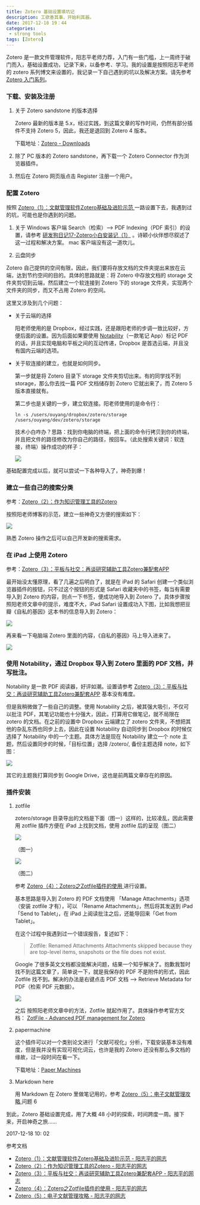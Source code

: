 ```yaml
---
title: Zotero 基础设置填坑记
description: 工欲善其事，开始利其器。
date: 2017-12-18 19：44
categories: 
 - strong tools
tags: [Zotero]
---
```


Zotero 是一款文件管理软件，阳志平老师力荐，入门有一些门槛，上一周终于破门而入，基础设置成功，记录下来，以备参考、学习。我的设置是按照阳志平老师的 zotero 系列博文来设置的，我记录一下自己遇到的坑以及解决方案。请先参考  [Zotero 入门系列](http://www.yangzhiping.com/tech/zotero1.html)。

### 下载、安装及注册

1. 关于 Zotero sandstone 的版本选择

   Zotero 最新的版本是 5.x，经过实践，到这篇文章的写作时间，仍然有部分插件不支持 Zotero 5，因此，我还是退回到 Zotero 4 版本。

   下载地址：[Zotero - Downloads](https://www.zotero.org/download/)
  
2. 除了 PC 版本的 Zotero sandstone，再下载一个 Zotero Connector 作为浏览器插件。

3. 然后在 Zotero 网页版点击 Register 注册一个用户。

### 配置 Zotero

按照  [Zotero（1）：文献管理软件Zotero基础及进阶示范 ](http://www.yangzhiping.com/tech/zotero1.html) 一路设置下去，我遇到过的坑，可能也是你遇到的问题。

1. 关于 Windows 客户端 Search（检索）--> PDF Indexing（PDF 索引）的设置，请参考 [研发狗日记17-Zotero小白安装记（1）](http://www.jianshu.com/p/ffa2e1d49cdb) 。诗颖小伙伴想尽叙述了这一过程和解决方案。 mac 客户端没有这一道坎儿。

2. 云盘同步

  Zotero 自己提供的空间有限，因此，我们要将存放文档的文件夹提出来放在云端，达到节约空间的目的。具体的思路就是：将 Zotero 中存放文档的 storage 文件夹剪切到云端，然后建立一个软连接到 Zotero 下的 storage 文件夹，实现两个文件夹的同步，而又不占用 Zotero 的空间。
  
   这里又涉及到几个问题：
   
  * 关于云端的选择
     
    阳老师使用的是 Dropbox，经过实践，还是跟阳老师的步调一致比较好，方便后面的设置。因为后面如果要使用 [Notability](http://gingerlabs.com/)（一款笔记 App）标记 PDF 的话，并且实现电脑和平板之间的互动传递，Dropbox 是首选云端，并且没有国内云端的选项。
	
  * 关于软连接的建立，也就是如何同步。
    
	第一步就是将 Zotero 目录下 storage 文件夹剪切出来。有的同学找不到 storage，那么你去找一篇 PDF 文档储存到 Zotero 它就出来了，而 Zotero 5 版本直接就有。
	
	第二步也是关键的一步，建立软连接。阳老师使用的是命令行：
	
	```
	ln -s /users/ouyang/dropbox/zotero/storage /users/ouyang/dev/zotero/storage
	```
	技术小白咋办？思路：找到你电脑的终端，把上面的命令行拷贝到你的终端，并且把文件的路径修改为你自己的路径，按回车。（此处搜索关键词：软连接，终端）操作成功的样子：
	
	![](http://wx3.sinaimg.cn/large/6a959c93ly1fmlaigz9lxj216w0vu4fc.jpg)

  基础配置完成以后，就可以尝试一下各种导入了，神奇到爆！


### 建立一些自己的搜索分类

参考：[Zotero（2）：作为知识管理工具的Zotero](http://www.yangzhiping.com/tech/zotero2.html)

按照阳老师博客的示范，建立一些神奇又方便的搜索如下：

![](http://wx3.sinaimg.cn/large/6a959c93ly1fmlai6mdy9j216y0nun54.jpg)

熟悉 Zotero 操作之后可以自己开发新的搜索需求。

### 在 iPad 上使用 Zotero

参考：[Zotero（3）：平板与社交：再谈研究辅助工具Zotero兼配套APP ](http://www.yangzhiping.com/tech/zotero3.html)

最开始没太懂原理，看了几遍之后明白了，就是在 iPad 的 Safari 创建一个类似浏览器插件的按钮，只不过这个按钮的形式是 Safari 收藏夹中的书签，每当有需要导入到 Zotero 的内容，则点一下书签，便成功地导入到 Zotero 了。具体步骤按照阳老师文章中的提示，难度不大，iPad Safari 设置成功入下图，比如我想把豆瓣《自私的基因》这本书的信息导入到 Zotero：

![](http://wx1.sinaimg.cn/large/6a959c93ly1fmlapt5l8fj20u0140nhy.jpg)

再来看一下电脑端 Zotero 里面的内容，《自私的基因》马上导入进来了。

![](http://wx3.sinaimg.cn/large/6a959c93ly1fmlaifwiysj21200qgwwv.jpg)

### 使用 Notability，通过 Dropbox 导入到 Zotero 里面的 PDF 文档，并写批注。

Notability 是一款 PDF 阅读器，好评如潮。设置请参考 [Zotero（3）：平板与社交：再谈研究辅助工具Zotero兼配套APP](http://www.yangzhiping.com/tech/zotero3.html) 基本没有难度。

但是我稍微做了一些自己的调整。使用 Notability 之后，被其强大吸引，不仅可以批注 PDF，其笔记功能也十分强大，因此，打算用它做笔记，就不局限在 zotero 的文档。在之前的设置中 Dropbox 云端建立了 zotero 文件夹，不想把其他的杂乱东西也同步上去，因此在设置 Notability 自动同步到 Dropbox 的时候仅选择了 Notability 中的一个主题。具体方法是现在 Notability 建立一个 note 主题，然后设置同步的时候，「目标位置」选择 /zotero/, 备份主题选择 note，如下图：

![](http://wx4.sinaimg.cn/large/6a959c93ly1fmlai6kh0tj20u0140q84.jpg)

其它的主题我打算同步到 Google Drive，这也是前两篇文章存在的原因。

### 插件安装

1. zotfile 

    zotero/storage 目录导出的文档是下面（图一）这样的，比较凌乱，因此需要用 zotfile 插件方便在 iPad 上找到文档，使用 zotfile 后的呈现（图二）
  
   ![](http://wx2.sinaimg.cn/large/6a959c93ly1fmlaierrlcj216i0hgtgx.jpg)

   （图一）
  
   ![](http://wx4.sinaimg.cn/large/6a959c93ly1fmlaiftuxlj217s0iqgt7.jpg)
  
   （图二）

   参考 [Zotero（4）：Zotero之Zotfile插件的使用 ](http://www.yangzhiping.com/tech/zotero4.html) 进行设置。

   基本思路是导入到 Zotero 的 PDF 文档使用 「Manage Attachments」选项（安装 zotfile 才有），可以 「Rename Attachments」，然后将其发送到 iPad 「Send to Tablet」，在 iPad 上阅读批注之后，还能导回来「Get from Tablet」。

   在这个过程中我遇到过一个错误报告，复述如下：

   > Zotfile: Renamed Attachments
   Attachments skipped because they are top-level items, snapshots or the file does not exist.
  
   Google 了很多英文文档都没能解决问题，结果一个知乎解决了。抱歉我暂时找不到这篇文章了，简单说一下，就是我保存的 PDF 不是附件的形式，因此 Zotfile 找不到。解决的办法是右键点击 PDF 文档 --> Retrieve Metadata for PDF（检索 PDF 元数据）。

   ![](http://wx2.sinaimg.cn/large/6a959c93ly1fmlaig3w5fj21840rannv.jpg)

   之后 按照阳老师文章中的方法，Zotfile 就起作用了。具体操作参考官方文档： [ZotFile - Advanced PDF management for Zotero](http://zotfile.com/index.html#changelog)
  
2. papermachine
   
   这个插件可以对一个类别论文进行「文献可视化」分析，下载安装基本没有难度，但是我并没有实现可视化词云，也许是我的 Zotero 还没有那么多文档的缘故，过一段时间在看一下。
  
   下载地址：[Paper Machines](http://papermachines.org/install/)
  
3. Markdown here

   用 Markdown 在 Zotero 里做笔记用的，参考 [Zotero（5）：电子文献管理攻略 ](http://www.yangzhiping.com/tech/zotero5.html) 问题 6
  

到此，Zotero 基础设置完成，用了大概 48 小时的探索，时间跨度一周。接下来，开启神奇之旅……

2017-12-18 10: 02

参考文档

* [Zotero（1）：文献管理软件Zotero基础及进阶示范 - 阳志平的网志](http://www.yangzhiping.com/tech/zotero1.html)
* [Zotero（2）：作为知识管理工具的Zotero - 阳志平的网志](http://www.yangzhiping.com/tech/zotero2.html)
* [Zotero（3）：平板与社交：再谈研究辅助工具Zotero兼配套APP - 阳志平的网志](http://www.yangzhiping.com/tech/zotero3.html)
* [Zotero（4）：Zotero之Zotfile插件的使用 - 阳志平的网志](http://www.yangzhiping.com/tech/zotero4.html)
* [Zotero（5）：电子文献管理攻略 - 阳志平的网志](http://www.yangzhiping.com/tech/zotero5.html)
